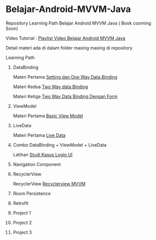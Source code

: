 # Belajar-Android-MVVM-Java
Repository Learning Path Belajar Android MVVM Java ( Book cooming Soon)

Video Tutorial : [Playlist Video Belajar Android MVVM Java](https://www.youtube.com/playlist?list=PLgh34MxUBPkgpjEM2E0JAbeiOi8vJnvQS)

Detail materi ada di dalam folder masing masing di repository

Learning Path
1. DataBinding
   
   Materi Pertama [Setting dan One Way Data Binding](https://github.com/siubie/01-Android-MVVM-Java-DataBinding)
   
   Materi Kedua [Two Way data Binding](https://github.com/siubie/02-Android-MVVM-Java-TwoWayDataBinding)
   
   Materi Ketiga [Two Way Data Binding Dengan Form](https://github.com/siubie/03-Android-MVVM-Java-TwoWayDataBinding-Form)
2. ViewModel

   Materi Pertama [Basic View Model](https://github.com/siubie/04-Android-MVVM-Java-ViewModel)
   
3. LiveData

   Materi Pertama [Live Data](https://github.com/siubie/05-Android-MVVM-Java-LiveData.git)
   
4. Combo DataBinding + ViewModel + LiveData

   Latihan [Studi Kasus Login UI](https://github.com/siubie/View-Model-Login)
   
5. Navigation Component
6. RecyclerView

   RecyclerView [Recyclerview MVVM](https://github.com/siubie/06-Android-MVVM-Java-RecyclerView)
7. Room Persistence
8. Retrofit
9. Project 1
10. Project 2
11. Project 3
